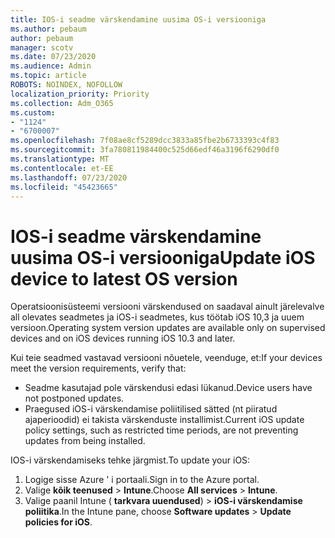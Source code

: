 ```yaml
---
title: IOS-i seadme värskendamine uusima OS-i versiooniga
ms.author: pebaum
author: pebaum
manager: scotv
ms.date: 07/23/2020
ms.audience: Admin
ms.topic: article
ROBOTS: NOINDEX, NOFOLLOW
localization_priority: Priority
ms.collection: Adm_O365
ms.custom:
- "1124"
- "6700007"
ms.openlocfilehash: 7f08ae8cf5289dcc3833a85fbe2b6733393c4f83
ms.sourcegitcommit: 3fa780811984400c525d66edf46a3196f6290df0
ms.translationtype: MT
ms.contentlocale: et-EE
ms.lasthandoff: 07/23/2020
ms.locfileid: "45423665"
---
```

# <a name="update-ios-device-to-latest-os-version"></a><span data-ttu-id="62506-102">IOS-i seadme värskendamine uusima OS-i versiooniga</span><span class="sxs-lookup"><span data-stu-id="62506-102">Update iOS device to latest OS version</span></span>

<span data-ttu-id="62506-103">Operatsioonisüsteemi versiooni värskendused on saadaval ainult järelevalve all olevates seadmetes ja iOS-i seadmetes, kus töötab iOS 10,3 ja uuem versioon.</span><span class="sxs-lookup"><span data-stu-id="62506-103">Operating system version updates are available only on supervised devices and on iOS devices running iOS 10.3 and later.</span></span>

<span data-ttu-id="62506-104">Kui teie seadmed vastavad versiooni nõuetele, veenduge, et:</span><span class="sxs-lookup"><span data-stu-id="62506-104">If your devices meet the version requirements, verify that:</span></span>  
- <span data-ttu-id="62506-105">Seadme kasutajad pole värskendusi edasi lükanud.</span><span class="sxs-lookup"><span data-stu-id="62506-105">Device users have not postponed updates.</span></span>  
- <span data-ttu-id="62506-106">Praegused iOS-i värskendamise poliitilised sätted (nt piiratud ajaperioodid) ei takista värskenduste installimist.</span><span class="sxs-lookup"><span data-stu-id="62506-106">Current iOS update policy settings, such as restricted time periods, are not preventing updates from being installed.</span></span>

<span data-ttu-id="62506-107">IOS-i värskendamiseks tehke järgmist.</span><span class="sxs-lookup"><span data-stu-id="62506-107">To update your iOS:</span></span>

1. <span data-ttu-id="62506-108">Logige sisse Azure ' i portaali.</span><span class="sxs-lookup"><span data-stu-id="62506-108">Sign in to the Azure portal.</span></span>
2. <span data-ttu-id="62506-109">Valige **kõik teenused**  >  **Intune**.</span><span class="sxs-lookup"><span data-stu-id="62506-109">Choose **All services** > **Intune**.</span></span>
3. <span data-ttu-id="62506-110">Valige paanil Intune ( **tarkvara uuendused**)  >  **iOS-i värskendamise poliitika**.</span><span class="sxs-lookup"><span data-stu-id="62506-110">In the Intune pane, choose **Software updates** > **Update policies for iOS**.</span></span>